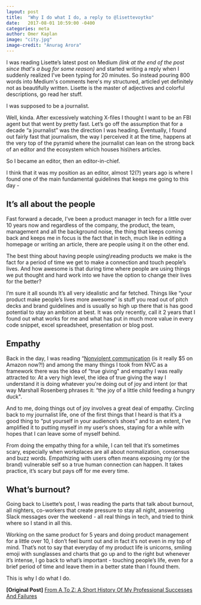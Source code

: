 ```yaml
---
layout: post
title:  "Why I do what I do, a reply to @lisettevoytko"
date:   2017-08-01 10:59:00 -0400
categories: meta
author: Omer Kaplan
image: "city.jpg"
image-credit: "Anurag Arora"
---
```


I was reading Lisette’s latest post on Medium _(link at the end of the post since that's a bug for some reason)_ and started writing a reply when I suddenly realized I've been typing for 20 minutes. So instead pouring 800 words into Medium's comments here's my structured, articled yet definitely not as beautifully written. Lisette is the master of adjectives and colorful descriptions, go read her stuff.

I was supposed to be a journalist.

Well, kinda. After excessively watching X-files I thought I want to be an FBI agent but that went by pretty fast. Let’s go off the assumption that for a decade “a journalist” was the direction I was heading. Eventually, I found out fairly fast that journalism, the way I perceived it at the time, happens at the very top of the pyramid where the journalist can lean on the strong back of an editor and the ecosystem which houses his\hers articles.

So I became an editor, then an editor-in-chief.

I think that it was my position as an editor, almost 12(?) years ago is where I found one of the main fundamental guidelines that keeps me going to this day -

## It’s all about the people
Fast forward a decade, I’ve been a product manager in tech for a little over 10 years now and regardless of the company, the product,  the team, management and all the background noise, the thing that keeps coming back and keeps me in focus is the fact that in tech, much like in editing a homepage or writing an article, there are people using it on the other end.

The best thing about having people using\reading products we make is the fact for a period of time we get to make a connection and touch people’s lives. And how awesome is that during time where people are using things we put thought and hard work into we have the option to change their lives for the better?

I’m sure it all sounds It’s all very idealistic and far fetched. Things like “your product make people’s lives more awesome” is stuff you read out of pitch decks and brand guidelines and is usually so high up there that is has good potential to stay an ambition at best. It was only recently, call it 2 years that I found out what works for me and what has put in much more value in every code snippet, excel spreadsheet, presentation or blog post.

## Empathy
Back in the day, I was reading “[Nonviolent communication](https://www.amazon.com/Nonviolent-Communication-Language-Marshall-Rosenberg/dp/1892005034/ref=asap_bc?ie=UTF8) (is it really $5 on Amazon now?!) and among the many things I took from NVC as a framework there was the idea of “true giving" and empathy I was really attracted to: At a very high level, the idea of true giving the way I understand it is doing whatever you're doing out of joy and intent (or that way Marshall Rosenberg phrases it: “the joy of a little child feeding a hungry duck".

And to me, doing things out of joy involves a great deal of empathy. Circling back to my journalist life, one of the first things that I heard is that it’s a good thing to “put yourself in your audience’s shoes” and to an extent, I’ve amplified it to putting myself in my user’s shoes, staying for a while with hopes that I can leave some of myself behind.

From doing the empathy thing for a while, I can tell that it’s sometimes scary, especially when workplaces are all about normalization, consensus and buzz words. Empathizing with users often means exposing my (or the brand) vulnerable self so a true human connection can happen. It takes practice, it’s scary but pays off for me every time.

## What’s burnout?
Going back to Lisette’s post, I was reading the parts that talk about burnout, all nighters, co-workers that create pressure to stay all night, answering Slack messages over the weekend - all real things in tech, and tried to think where so I stand in all this.

Working on the same product for 5 years and doing product management for a little over 10, I don’t feel burnt out and in fact it’s not even in my top of mind. That’s not to say that everyday of my product life is unicorns, smiling emoji with sunglasses and charts that go up and to the right but whenever it’s intense, I go back to what’s important - touching people’s life, even for a brief period of time and leave them in a better state than I found them.

This is why I do what I do.

**[Original Post]** [From A To Z: A Short History Of My Professional Successes And Failures](https://medium.com/@lisettevoytko/from-a-to-z-a-short-history-of-my-professional-successes-and-failures-b57ee6341feb)
